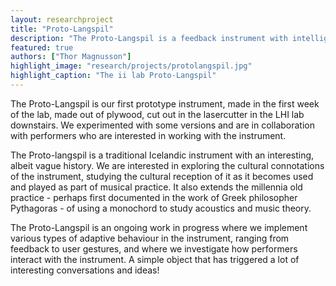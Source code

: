 ```yaml
---
layout: researchproject
title: "Proto-Langspil"
description: "The Proto-Langspil is a feedback instrument with intelligent behaviour."
featured: true
authors: ["Thor Magnusson"]
highlight_image: "research/projects/protolangspil.jpg"
highlight_caption: "The ii lab Proto-Langspil"
---
```


The Proto-Langspil is our first prototype instrument, made in the first week of the lab, made out of plywood, cut out in the lasercutter in the LHI lab downstairs. We experimented with some versions and are in collaboration with performers who are interested in working with the instrument.

The Proto-langspil is a traditional Icelandic instrument with an interesting, albeit vague history. We are interested in exploring the cultural connotations of the instrument, studying the cultural reception of it as it becomes used and played as part of musical practice. It also extends the millennia old practice - perhaps first documented in the work of Greek philosopher Pythagoras - of using a monochord to study acoustics and music theory.

The Proto-Langspil is an ongoing work in progress where we implement various types of adaptive behaviour in the instrument, ranging from feedback to user gestures, and where we investigate how performers interact with the instrument. A simple object that has triggered a lot of interesting conversations and ideas!


